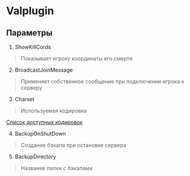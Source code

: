 # Valplugin
## Параметры
1. ShowKillCords
> Показывает игроку координаты его смерти
2. BroadcastJoinMessage
> Применяет собственное сообщение при подключении игрока к серверу
3. Charset
> Используемая кодировка

[Список доступных кодировок](https://docs.oracle.com/javase/8/docs/technotes/guides/intl/encoding.doc.html)

4. BackupOnShutDown
> Создание бэкапа при остановке сервера
5. BackupDirectory
> Название папки с бэкапами